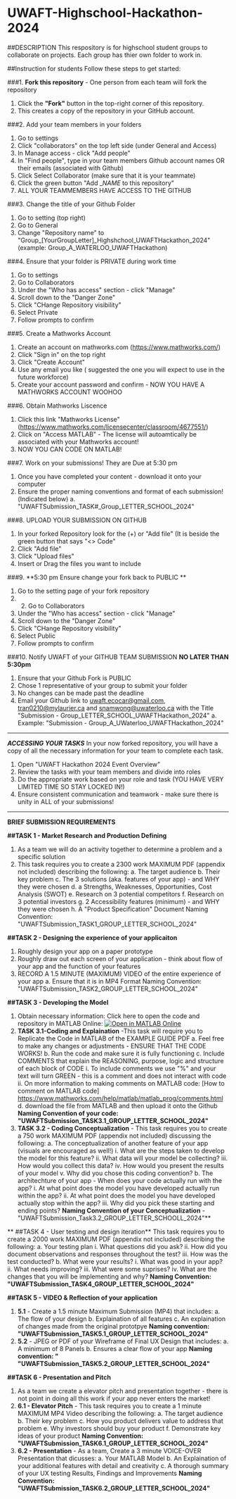 # UWAFT-Highschool-Hackathon-2024

##DESCRIPTION 
This respository is for highschool student groups to collaborate on projects. Each group has thier own folder to work in. 

##Instruction for students 
Follow these steps to get started: 

###1. **Fork this repository** - One person from each team will fork the repository 

1. Click the **"Fork"** button in the top-right corner of this repository.
2. This creates a copy of the repository in your GitHub account.

###2. Add your team members in your folders
1. Go to settings
2. Click "collaborators" on the top left side (under General and Access)
3. In Manage access - click "Add people"
4. In "Find people", type in your team members Github account names OR their emails (associated with Github)
5. Click Select Collaborator (make sure that it is your teammate)
6. Click the green button "Add __NAME_ to this repository"
7. ALL YOUR TEAMMEMBERS HAVE ACCESS TO THE GITHUB
   
###3. Change the title of your Github Folder  
1. Go to setting (top right)
2. Go to General
3. Change "Repository name" to "Group_[YourGroupLetter]_Highshchool_UWAFTHackathon_2024"
(example: Group_A_WATERLOO_UWAFTHackathon)

###4. Ensure that your folder is PRIVATE during work time 
1. Go to settings
2. Go to Collaborators
3. Under the "Who has access" section - click "Manage"
4. Scroll down to the "Danger Zone"
5. Click "CHange Repository visibility"
6. Select Private
7. Follow prompts to confirm 

###5. Create a Mathworks Account 
1. Create an account on mathworks.com (https://www.mathworks.com/)
2. Click "Sign in" on the top right
3. Click "Create Account"
4. Use any email you like ( suggested the one you will expect to use in the future workforce)
5. Create your account password and confirm - NOW YOU HAVE A MATHWORKS ACCOUNT WOOHOO

###6. Obtain Mathworks Liscence 
1. Click this link "Mathworks License" (https://www.mathworks.com/licensecenter/classroom/4677551/)
2. Click on "Access MATLAB" - The license will autoamtically be associated with your Mathworks account!
3. NOW YOU CAN CODE ON MATLAB!

###7. Work on your submissions! They are Due at 5:30 pm 
1. Once you have completed your content - download it onto your computer
2. Ensure the proper naming conventions and format of each submission!(Indicated below)
  a. "UWAFTSubmission_TASK#_Group_LETTER_SCHOOL_2024"

###8. UPLOAD YOUR SUBMISSION ON GITHUB 
1. In your forked Repository look for the (+) or "Add file" (It is beside the green button that says "<> Code"
2. Click "Add file"
3. Click "Upload files"
4. Insert or Drag the files you want to include 

###9. **5:30 pm Ensure change your fork back to PUBLIC **
1. Go to the setting page of your fork repository
2. 2. Go to Collaborators
3. Under the "Who has access" section - click "Manage"
4. Scroll down to the "Danger Zone"
5. Click "CHange Repository visibility"
6. Select Public
7. Follow prompts to confirm

###10. Notify UWAFT of your GITHUB TEAM SUBMISSION **NO LATER THAN 5:30pm**
1. Ensure that your Github Fork is PUBLIC
2. Chose 1 representative of your group to submit your folder
3. No changes can be made past the deadline
4. Email your Github link to  uwaft.ecocar@gmail.com, tran0210@mylaurier.ca and snamwong@uwaterloo.ca with the Title "Submission - Group_LETTER_SCHOOL_UWAFTHackathon_2024"
   a. Example: "Submission - Group_A_UWaterloo_UWAFTHackathon_2024"
_________________________________________________________________________________________________________________

***ACCESSING YOUR TASKS*** 
In your now forked repository, you will have a copy of all the necessary information for your team to complete each task. 

1. Open "UWAFT Hackathon 2024 Event Overview"
2. Review the tasks with your team members and divide into roles
3. Do the appropriate work based on your role and task (YOU HAVE VERY LIMITED TIME SO STAY LOCKED IN!)
4. Ensure consistent communication and teamwork - make sure there is unity in ALL of your submissions! 

___________________________________________________________________________________________________________________
**BRIEF SUBMISSION REQUIREMENTS**

**##TASK 1 - Market Research and Production Defining**
1. As a team we will do an activity together to determine a problem and a specific solution
2. This task requires you to create a 2300 work MAXIMUM PDF (appendix not included) describing the following:
   a. The target audience
   b. Their key problem
   c. The 3 solutions (aka. features of your app) - and WHY they were chosen
   d. a Strengths, Weaknesses, Opportunities, Cost Analysis (SWOT)
   e. Research on 3 potential competitors
   f. Research on 3 potential investors
   g. 2 Accessibility features (minimum) - and WHY they were chosen
   h. A "Product Specification" Document
Naming Convention: "UWAFTSubmission_TASK1_GROUP_LETTER_SCHOOL_2024"

**##TASK 2 - Designing the experience of your applicaiton**
1. Roughly design your app on a paper prototype
2. Roughly draw out each screen of your application - think about flow of your app and the function of your features
3. RECORD A 1.5 MINUTE (MAXIMUM) VIDEO of the entire experience of your app
   a. Ensure that it is in MP4 Format
 Naming Convention: "UWAFTSubmission_TASK2_GROUP_LETTER_SCHOOL_2024"

**##TASK 3 - Developing the Model** 
1. Obtain necessary information: 
Click here to open the code and repository in MATLAB Online:
[![Open in MATLAB Online](https://www.mathworks.com/images/responsive/global/open-in-matlab-online.svg)](https://matlab.mathworks.com/open/github/v1?repo=khavian/UWAFT-Highschool-Hackathon---2024&file=ExampleModel.mlx)
2. **TASK 3.1-Coding and Explaination** -This task will require you to Replicate the Code in MATLAB of the EXAMPLE GUIDE PDF
   a. Feel free to make any changes or adjustments - ENSURE THAT THE CODE WORKS!
   b. Run the code and make sure it is fully functioning
   c. Include COMMENTS that explain the REASONING, purpose, logic and structure of each block of CODE
      i. To include comments we use "%" and your text will turn GREEN - this is a comment and does not interact with code
      ii. On more information to making comments on MATLAB code: [How to comment on MATLAB code] https://www.mathworks.com/help/matlab/matlab_prog/comments.html
   d. download the file from MATLAB  and then upload it onto the Github
**Naming Convention of your code: "UWAFTSubmission_TASK3.1_GROUP_LETTER_SCHOOL_2024"**
3. **TASK 3.2 - Coding Conceptualization** -  This task requires you to create a 750 work MAXIMUM PDF (appendix not included) discussing the following:
   a. The conceptualization of another feature of your app (visuals are encouraged as well!) 
      i. What are the steps taken to develop the model for this feature?
      ii. What data will your model be collecting?
      iii. How would you collect this data?
      iv. How would you present the results of your model
      v. Why did you chose this coding convention? 
   b. The architechture of your app - When does your code actually run with the app?
       i. At what point does the model you have developed actually run within the app? 
      ii. At what point does the model you have developed actually stop within the app?
      iii. Why did you pick these starting and ending points?
**Naming Convention of your Conceptualization** - "UWAFTSubmission_Task3.2_GROUP_LETTER_SCHOOLL_2024"**

** ##TASK 4 - User testing and design iteration**
 This task requires you to create a 2000 work MAXIMUM PDF (appendix not included) describing the following:
   a. Your testing plan 
      i. What questions did you ask? 
      ii. How did you document observations and responses throughout the test? 
      iii. How was the test conducted? 
   b. What were your results?
     i. What was good in your app?
      ii. What needs improving? 
      iii. What were some suprises?
      iv. What are the changes that you will be implementing and why? 
**Naming Convention: "UWAFTSubmission_TASK4_GROUP_LETTER_SCHOOL_2024"**

**##TASK 5 - VIDEO & Reflection of your application** 
1. **5.1** -  Create a 1.5 minute Maximum Submission (MP4) that includes:
     a. The flow of your design
      b. Explaination of all features
      c. An explaination of changes made from the original prototpye
**Naming convention: "UWAFTSubmission_TASK5.1_GROUP_LETTER_SCHOOL_2024"**
3. **5.2** - JPEG or PDF of your Wireframe of Final UX Design that includes:
  a. A minimum of 8 Panels
   b. Ensures a clear flow of your app
**Naming convention: " "UWAFTSubmission_TASK5.2_GROUP_LETTER_SCHOOL_2024"**


**##TASK 6 - Presentation and Pitch**
1. As a team we create a elevator pitch and presentation together - there is not point in doing all this work if your app never enters the market! 
2. **6.1 - Elevator Pitch** - This task requires you to create a 1 minute MAXIMUM MP4 Video describing the following:
   a. The target audience
   b. Their key problem
   c. How you product delivers value to address that problem
   e. Why investors should buy your product 
   f. Demonstrate key ideas of your product 
**Naming Convention: "UWAFTSubmission_TASK6.1_GROUP_LETTER_SCHOOL_2024"**
3. **6.2 - Presentation** - As a team, Create a 3 minute VOICE-OVER Presentation that dicusses:
   a. Your MATLAB Model
   b. An Explaination of your additional features with detail and creativity 
   c. A thorough summary of your UX testing Results, Findings and Improvements 
**Naming Convention: "UWAFTSubmission_TASK6.2_GROUP_LETTER_SCHOOL_2024"**





